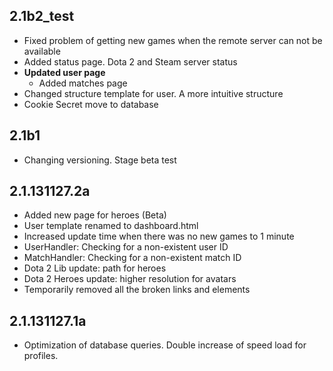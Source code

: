 2.1b2_test
-----
 - Fixed problem of getting new games when the remote server can not be available
 - Added status page. Dota 2 and Steam server status
 - **Updated user page**
   - Added matches page
 - Changed structure template for user. A more intuitive structure
 - Cookie Secret move to database

2.1b1
-----
 - Changing versioning. Stage beta test

2.1.131127.2a
-------------
 - Added new page for heroes (Beta)
 - User template renamed to dashboard.html
 - Increased update time when there was no new games to 1 minute
 - UserHandler: Checking for a non-existent user ID
 - MatchHandler: Checking for a non-existent match ID
 - Dota 2 Lib update: path for heroes
 - Dota 2 Heroes update: higher resolution for avatars
 - Temporarily removed all the broken links and elements

2.1.131127.1a
-------------
 - Optimization of database queries. Double increase of speed load for profiles.